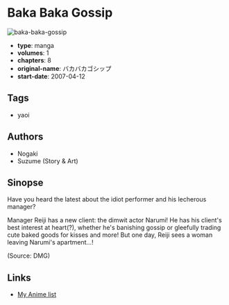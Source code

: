 # Baka Baka Gossip

![baka-baka-gossip](https://cdn.myanimelist.net/images/manga/1/84047.jpg)

-   **type**: manga
-   **volumes**: 1
-   **chapters**: 8
-   **original-name**: バカバカゴシップ
-   **start-date**: 2007-04-12

## Tags

-   yaoi

## Authors

-   Nogaki
-   Suzume (Story & Art)

## Sinopse

Have you heard the latest about the idiot performer and his lecherous manager?

Manager Reiji has a new client: the dimwit actor Narumi! He has his client's best interest at heart(?), whether he's banishing gossip or gleefully trading cute baked goods for kisses and more! But one day, Reiji sees a woman leaving Narumi's apartment…!

(Source: DMG)

## Links

-   [My Anime list](https://myanimelist.net/manga/47673/Baka_Baka_Gossip)
